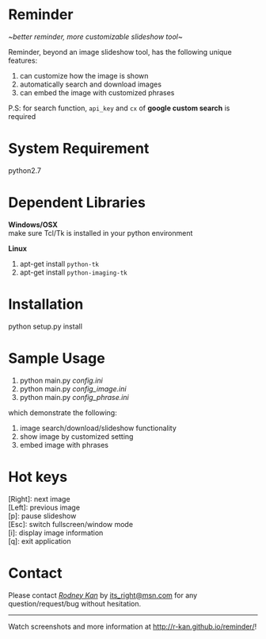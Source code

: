 # Reminder
_~better reminder, more customizable slideshow tool~_

Reminder, beyond an image slideshow tool, has the following unique features:  
1. can customize how the image is shown  
2. automatically search and download images  
3. can embed the image with customized phrases

P.S: for search function, `api_key` and `cx` of **google custom search** is required 

# System Requirement
python2.7

# Dependent Libraries
**Windows/OSX**  
make sure Tcl/Tk is installed in your python environment  

**Linux**  
1. apt-get install `python-tk`  
2. apt-get install `python-imaging-tk`  

# Installation
python setup.py install  

# Sample Usage
1. python main.py _config.ini_  
2. python main.py _config_image.ini_  
3. python main.py _config_phrase.ini_  

which demonstrate the following:  
1. image search/download/slideshow functionality  
2. show image by customized setting  
3. embed image with phrases  

# Hot keys
[Right]: next image  
[Left]: previous image  
[p]: pause slideshow  
[Esc]: switch fullscreen/window mode  
[i]: display image information  
[q]: exit application

# Contact
Please contact <a href='http://r-kan.github.io'>*Rodney Kan*</a> by its_right@msn.com for any question/request/bug without hesitation.  

***
Watch screenshots and more information at http://r-kan.github.io/reminder/!
